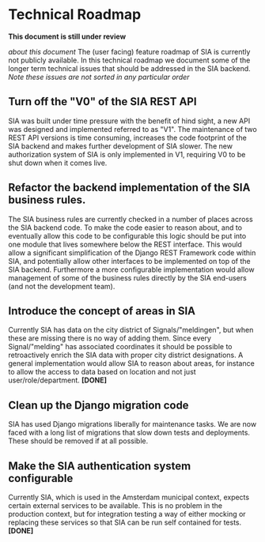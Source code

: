 # Technical Roadmap
**This document is still under review**

*about this document*
The (user facing) feature roadmap of SIA is currently not publicly available. In
this technical roadmap we document some of the longer term technical issues that
should be addressed in the SIA backend. *Note these issues are not sorted in
any particular order*


## Turn off the "V0" of the SIA REST API
SIA was built under time pressure with the benefit of hind sight, a new API was
designed and implemented referred to as "V1". The maintenance of two REST API
versions is time consuming, increases the code footprint of the SIA backend and
makes further development of SIA slower. The new authorization system of SIA
is only implemented in V1, requiring V0 to be shut down when it comes live.

## Refactor the backend implementation of the SIA business rules. 
The SIA business rules are currently checked in a number of places across the
SIA backend code. To make the code easier to reason about, and to eventually
allow this code to be configurable this logic should be put into one module that
lives somewhere below the REST interface. This would allow a significant
simplification of the Django REST Framework code within SIA, and potentially
allow other interfaces to be implemented on top of the SIA backend. Furthermore
a more configurable implementation would allow management of some of the
business rules directly by the SIA end-users (and not the development team).

## Introduce the concept of areas in SIA
Currently SIA has data on the city district of Signals/"meldingen", but when
these are missing there is no way of adding them. Since every Signal/"melding"
has associated coordinates it should be possible to retroactively enrich the
SIA data with proper city district designations. A general implementation would
allow SIA to reason about areas, for instance to allow the access to data based
on location and not just user/role/department.
**[DONE]**

## Clean up the Django migration code
SIA has used Django migrations liberally for maintenance tasks. We are now
faced with a long list of migrations that slow down tests and deployments. These
should be removed if at all possible.

## Make the SIA authentication system configurable
Currently SIA, which is used in the Amsterdam municipal context, expects certain
external services to be available. This is no problem in the production context,
but for integration testing a way of either mocking or replacing these services
so that SIA can be run self contained for tests.
**[DONE]**
